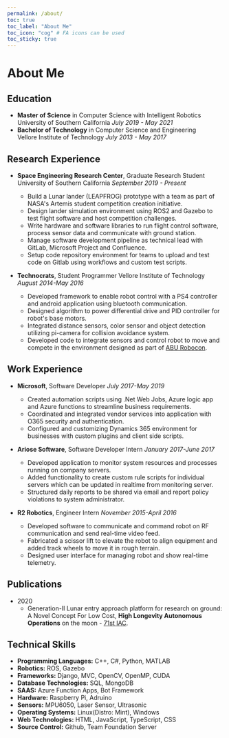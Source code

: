 ```yaml
---
permalink: /about/
toc: true
toc_label: "About Me"
toc_icon: "cog" # FA icons can be used
toc_sticky: true
---
```

# About Me

## Education

- **Master of Science** in Computer Science with Intelligent Robotics \
    University of Southern California *July 2019 - May 2021*
- **Bachelor of Technology** in Computer Science and Engineering \
    Vellore Institute of Technology *July 2013 - May 2017*

## Research Experience

- **Space Engineering Research Center**, Graduate Research Student \
    University of Southern California *September 2019 - Present*
  - Build a Lunar lander (LEAPFROG) prototype with a team as part of NASA's Artemis student competition creation initiative.
  - Design lander simulation environment using ROS2 and Gazebo to test flight software and host competition challenges.
  - Write hardware and software libraries to run flight control software, process sensor data and communicate with ground station.
  - Manage software development pipeline as technical lead with GitLab, Microsoft Project and Confluence.
  - Setup code repository environment for teams to upload and test code on Gitlab using workflows and custom test scripts.

- **Technocrats**, Student Programmer
    Vellore Institute of Technology *August 2014-May 2016*
  - Developed framework to enable robot control with a PS4 controller and android application using bluetooth communication.
  - Designed algorithm to power differential drive and PID controller for robot's base motors.
  - Integrated distance sensors, color sensor and object detection utilizing pi-camera for collision avoidance system.
  - Developed code to integrate sensors and control robot to move and compete in the environment designed as part of [ABU Robocon](https://en.wikipedia.org/wiki/ABU_Robocon).

## Work Experience

- **Microsoft**, Software Developer *July 2017-May 2019*
  - Created automation scripts using .Net Web Jobs, Azure logic app and Azure functions to streamline business requirements.
  - Coordinated and integrated vendor services into application with O365 security and authentication.
  - Configured and customizing Dynamics 365 environment for businesses with custom plugins and client side scripts.

- **Ariose Software**, Software Developer Intern *January 2017-June 2017*
  - Developed application to monitor system resources and processes running on company servers.
  - Added functionality to create custom rule scripts for individual servers which can be updated in realtime from monitoring server.
  - Structured daily reports to be shared via email and report policy violations to system administrator.

- **R2 Robotics**, Engineer Intern *November 2015-April 2016*
  - Developed software to communicate and command robot on RF communication and send real-time video feed.
  - Fabricated a scissor lift to elevate the robot to align equipment and added track wheels to move it in rough terrain.
  - Designed user interface for managing robot and show real-time telemetry.

## Publications

- 2020
  - Generation-II Lunar entry approach platform for research on ground: A Novel Concept For Low Cost, **High Longevity Autonomous Operations** on the moon - [71st IAC](https://iac2020.vfairs.com/).

## Technical Skills

- **Programming Languages:** C++, C\#, Python, MATLAB
- **Robotics:** ROS, Gazebo
- **Frameworks:** Django, MVC, OpenCV, OpenMP, CUDA
- **Database Technologies:** SQL, MongoDB
- **SAAS:** Azure Function Apps, Bot Framework
- **Hardware:** Raspberry Pi, Adruino
- **Sensors:** MPU6050, Laser Sensor, Ultrasonic
- **Operating Systems:** Linux(Distro: Mint), Windows
- **Web Technologies:** HTML, JavaScript, TypeScript, CSS
- **Source Control:** Github, Team Foundation Server